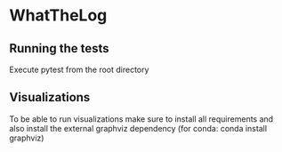 # WhatTheLog

## Running the tests
Execute pytest from the root directory

## Visualizations
To be able to run visualizations make sure to install all requirements and also install the external graphviz
dependency (for conda: conda install graphviz)
